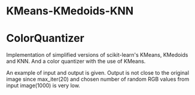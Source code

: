# KMeans-KMedoids-KNN
# ColorQuantizer

Implementation of simplified versions of scikit-learn's KMeans, KMedoids and KNN. And a color quantizer with the use of KMeans.

An example of input and output is given. Output is not close to the original image since 
max_iter(20) and chosen number of random RGB values from input image(1000) is very low.

